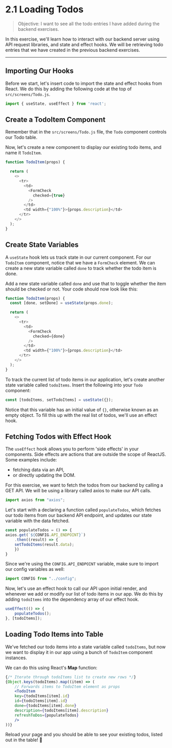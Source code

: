 # 2.1 Loading Todos

> Objective: I want to see all the todo entries I have added during the backend exercises.

In this exercise, we'll learn how to interact with our backend server using API request libraries, and state and effect hooks. We will be retrieving todo entries that we have created in the previous backend exercises.

---
## Importing Our Hooks
Before we start, let's insert code to import the state and effect hooks from React. We do this by adding the following code at the top of `src/screens/Todo.js`.

```js
import { useState, useEffect } from 'react';
```
## Create a TodoItem Component

Remember that in the `src/screens/Todo.js` file, the `Todo` component controls our Todo table. 

Now, let's create a new component to display our existing todo items, and name it `TodoItem`.

```js
function TodoItem(props) {

  return (
    <>
      <tr>
        <td>
          <FormCheck
            checked={true}
          />
        </td>
        <td width={"100%"}>{props.description}</td>
      </tr>
    </>
  );
}
```
## Create State Variables
A `useState` hook lets us track state in our current component. For our `TodoItem` component, notice that we have a `FormCheck` element. We can create a new state variable called `done` to track whether the todo item is done. 

Add a new state variable called `done` and use that to toggle whether the item should be checked or not. Your code should now look like this: 
```js
function TodoItem(props) {
  const [done, setDone] = useState(props.done);

  return (
    <>
      <tr>
        <td>
          <FormCheck
            checked={done}
          />
        </td>
        <td width={"100%"}>{props.description}</td>
      </tr>
    </>
  );
}
```

To track the current list of todo items in our application, let's create another state variable called `todoItems`. Insert the following into your `Todo` component: 

```js
const [todoItems, setTodoItems] = useState({});
```

Notice that this variable has an initial value of `{}`, otherwise known as an empty object. To fill this up with the real list of todos, we'll use an effect hook.

## Fetching Todos with Effect Hook

The `useEffect` hook allows you to perform 'side effects' in your components. Side effects are actions that are outside the scope of ReactJS. Some examples include: 
* fetching data via an API, 
* or directly updating the DOM.

For this exercise, we want to fetch the todos from our backend by calling a GET API. We will be using a library called axios to make our API calls. 

```js
import axios from "axios";
```

Let's start with a declaring a function called `populateTodos`, which fetches our todo items from our backend API endpoint, and updates our state variable with the data fetched.

```js
const populateTodos = () => {
axios.get(`${CONFIG.API_ENDPOINT}`)
    .then((result) => {
    setTodoItems(result.data);
    })
}
```

Since we're using the `CONFIG.API_ENDPOINT` variable, make sure to import our config variables as well:
```js
import CONFIG from "../config";
```

Now, let's use an effect hook to call our API upon initial render, and whenever we add or modify our list of todo items in our app. We do this by adding `todoItems` into the dependency array of our effect hook.

```js
useEffect(() => {
    populateTodos();
}, [todoItems]);
  ```

## Loading Todo Items into Table
We've fetched our todo items into a state variable called `todoItems`, but now we want to display it in our app using a bunch of `TodoItem` component instances.

We can do this using React's **Map** function:
```jsx
{/* Iterate through todoItems list to create new rows */}
{Object.keys(todoItems).map((item) => (
    // Forwards items to TodoItem element as props
    <TodoItem
    key={todoItems[item].id}
    id={todoItems[item].id}
    done={todoItems[item].done}
    description={todoItems[item].description}
    refreshToDos={populateTodos}
    />
))}
```

Reload your page and you should be able to see your existing todos, listed out in the table! 🎉